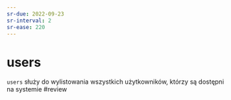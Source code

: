 ```yaml
---
sr-due: 2022-09-23
sr-interval: 2
sr-ease: 220
---
```


# users
`users` służy do wylistowania wszystkich użytkowników, którzy są dostępni na systemie
#review